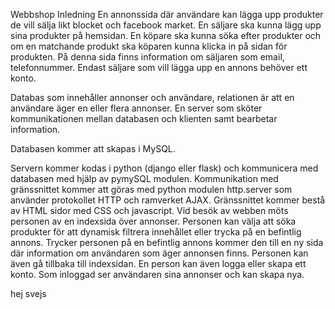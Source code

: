 Webbshop
Inledning
En annonssida där användare kan lägga upp produkter de vill sälja likt blocket och facebook market. En säljare ska kunna lägg upp sina produkter på hemsidan. En köpare ska kunna söka efter produkter och om en matchande produkt ska köparen kunna klicka in på sidan för produkten. På denna sida finns information om säljaren som email, telefonnummer. Endast säljare som vill lägga upp en annons behöver ett konto.

Databas som innehåller annonser och användare, relationen är att en användare äger en eller flera annonser. En server som sköter kommunikationen mellan databasen och klienten samt bearbetar information.

Databasen kommer att skapas i MySQL.

Servern kommer kodas i python (django eller flask) och kommunicera med databasen med hjälp av pymySQL modulen. Kommunikation med gränssnittet kommer att göras med python modulen http.server som använder protokollet HTTP och ramverket AJAX. 
Gränssnittet kommer bestå av HTML sidor med CSS och javascript.
Vid besök av webben möts personen av en indexsida över annonser. Personen kan välja att söka produkter för att dynamisk filtrera innehållet eller trycka på en befintlig annons. Trycker personen på en befintlig annons kommer den till en ny sida där information om användaren som äger annonsen finns. Personen kan även gå tillbaka till indexsidan. En person kan även logga eller skapa ett konto. Som inloggad ser användaren sina annonser och kan skapa nya.



hej svejs
